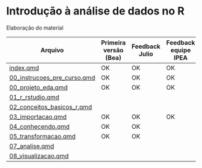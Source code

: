 # Introdução à análise de dados no R

<!-- badges: start -->
<!-- badges: end -->

Elaboração do material

| Arquivo                     | Primeira versão (Bea) | Feedback Julio | Feedback equipe IPEA | 
|-----------------------------|-----------------------|----------------|----------------------|
| [index.qmd](https://github.com/ipeadata-lab/curso_r_intro_202409/blob/main/index.qmd) | OK | OK | OK |
| [00_instrucoes_pre_curso.qmd](https://github.com/ipeadata-lab/curso_r_intro_202409/blob/main/00_instrucoes_pre_curso.qmd) | OK | OK | OK | 
| [00_projeto_eda.qmd](https://github.com/ipeadata-lab/curso_r_intro_202409/blob/main/00_projeto_eda.qmd) | OK | OK | OK | 
| [01_r_rstudio.qmd](https://github.com/ipeadata-lab/curso_r_intro_202409/blob/main/01_r_rstudio.qmd) |    |    |    |
| [02_conceitos_basicos_r.qmd](https://github.com/ipeadata-lab/curso_r_intro_202409/blob/main/02_conceitos_basicos_r.qmd) |    |    |    |
| [03_importacao.qmd](https://github.com/ipeadata-lab/curso_r_intro_202409/blob/main/03_importacao.qmd) | OK | OK | OK | 
| [04_conhecendo.qmd](https://github.com/ipeadata-lab/curso_r_intro_202409/blob/main/04_conhecendo.qmd) | OK | OK |    | 
| [05_transformacao.qmd](https://github.com/ipeadata-lab/curso_r_intro_202409/blob/main/05_transformacao.qmd) | OK | OK |    | 
| [07_analise.qmd](https://github.com/ipeadata-lab/curso_r_intro_202409/blob/main/07_analise.qmd) |    |    |    |
| [08_visualizacao.qmd](https://github.com/ipeadata-lab/curso_r_intro_202409/blob/main/08_visualizacao.qmd) |    |    |    |
